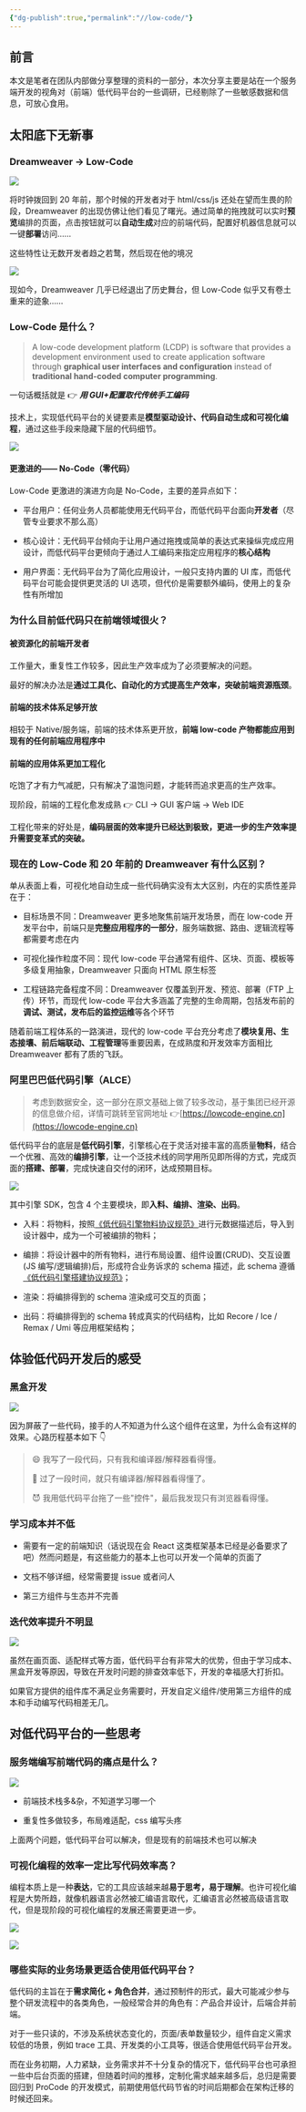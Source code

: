 ```yaml
---
{"dg-publish":true,"permalink":"//low-code/"}
---
```



## 前言

本文是笔者在团队内部做分享整理的资料的一部分，本次分享主要是站在一个服务端开发的视角对（前端）低代码平台的一些调研，已经剔除了一些敏感数据和信息，可放心食用。

## 太阳底下无新事

### Dreamweaver -> Low-Code

![](https://cdn.ytools.xyz/uPic/2QykYFf3348d7c1b6a4f8c942c163864740804~tplv-k3u1fbpfcp-zoom-1.png)

将时钟拨回到 20 年前，那个时候的开发者对于 html/css/js 还处在望而生畏的阶段，Dreamweaver 的出现仿佛让他们看见了曙光。通过简单的拖拽就可以实时**预览**编排的页面，点击按钮就可以**自动生成**对应的前端代码，配置好机器信息就可以一键**部署**访问……

这些特性让无数开发者趋之若鹜，然后现在他的境况

![](https://cdn.ytools.xyz/uPic/a83uHT42e436f7dfcc448c80c643476dc9ac3d~tplv-k3u1fbpfcp-zoom-1.png)

现如今，Dreamweaver 几乎已经退出了历史舞台，但 Low-Code 似乎又有卷土重来的迹象……

### Low-Code 是什么？

> A low-code development platform (LCDP) is software that provides a development environment used to create application software through **graphical user interfaces and configuration** instead of **traditional hand-coded computer programming**.

一句话概括就是 👉 **_用 GUI+配置取代传统手工编码_**

技术上，实现低代码平台的关键要素是**模型驱动设计、代码自动生成和可视化编程**，通过这些手段来隐藏下层的代码细节。

![](https://cdn.ytools.xyz/uPic/4N4HRt28c1ca1aaefc4b4eadc483af59610652~tplv-k3u1fbpfcp-zoom-1.jpeg)

#### 更激进的—— No-Code（零代码）

Low-Code 更激进的演进方向是 No-Code，主要的差异点如下：

- 平台用户：任何业务人员都能使用无代码平台，而低代码平台面向**开发者**（尽管专业要求不那么高）

- 核心设计：无代码平台倾向于让用户通过拖拽或简单的表达式来操纵完成应用设计，而低代码平台更倾向于通过人工编码来指定应用程序的**核心结构**

- 用户界面：无代码平台为了简化应用设计，一般只支持内置的 UI 库，而低代码平台可能会提供更灵活的 UI 选项，但代价是需要额外编码，使用上的复杂性有所增加

### 为什么目前低代码只在前端领域很火？

#### 被资源化的前端开发者

工作量大，重复性工作较多，因此生产效率成为了必须要解决的问题。

最好的解决办法是**通过工具化、自动化的方式提高生产效率，突破前端资源瓶颈**。

#### 前端的技术体系足够开放

相较于 Native/服务端，前端的技术体系更开放，**前端 low-code 产物都能应用到现有的任何前端应用程序中**

#### 前端的应用体系更加工程化

吃饱了才有力气减肥，只有解决了温饱问题，才能转而追求更高的生产效率。

现阶段，前端的工程化愈发成熟 👉 CLI -> GUI 客户端 -> Web IDE

工程化带来的好处是，**编码层面的效率提升已经达到极致，更进一步的生产效率提升需要变革式的突破。**

### 现在的 Low-Code 和 20 年前的 Dreamweaver 有什么区别？

单从表面上看，可视化地自动生成一些代码确实没有太大区别，内在的实质性差异在于：

- 目标场景不同：Dreamweaver 更多地聚焦前端开发场景，而在 low-code 开发平台中，前端只是**完整应用程序的一部分**，服务端数据、路由、逻辑流程等都需要考虑在内

- 可视化操作粒度不同：现代 low-code 平台通常有组件、区块、页面、模板等多级复用抽象，Dreamweaver 只面向 HTML 原生标签

- 工程链路完备程度不同：Dreamweaver 仅覆盖到开发、预览、部署（FTP 上传）环节，而现代 low-code 平台大多涵盖了完整的生命周期，包括发布前的**调试、测试，发布后的监控运维**等各个环节

随着前端工程体系的一路演进，现代的 low-code 平台充分考虑了**模块复用、生态接壤、前后端联动、工程管理**等重要因素，在成熟度和开发效率方面相比 Dreamweaver 都有了质的飞跃。

### 阿里巴巴低代码引擎（ALCE）

> 考虑到数据安全，这一部分在原文基础上做了较多改动，基于集团已经开源的信息做介绍，详情可跳转至官网地址 👉[https://lowcode-engine.cn](https://lowcode-engine.cn)

低代码平台的底层是**低代码引擎**，引擎核心在于灵活对接丰富的高质量**物料**，结合一个优雅、高效的**编排引擎**，让一个泛技术线的同学用所见即所得的方式，完成页面的**搭建、部署**，完成快速自交付的闭环，达成预期目标。

![](https://cdn.ytools.xyz/uPic/QdbVQpef5093b298f24930a6564761b2a83982~tplv-k3u1fbpfcp-zoom-1.png)

其中引擎 SDK，包含 4 个主要模块，即**入料、编排、渲染、出码**。

- 入料：将物料，按照[《低代码引擎物料协议规范》](https://lowcode-engine.cn/material)进行元数据描述后，导入到设计器中，成为一个可被编排的物料；

- 编排：将设计器中的所有物料，进行布局设置、组件设置(CRUD)、交互设置(JS 编写/逻辑编排)后，形成符合业务诉求的 schema 描述，此 schema 遵循 [《低代码引擎搭建协议规范》](https://lowcode-engine.cn/lowcode)；

- 渲染：将编排得到的 schema 渲染成可交互的页面；

- 出码：将编排得到的 schema 转成真实的代码结构，比如 Recore / Ice / Remax / Umi 等应用框架结构；

## 体验低代码开发后的感受

### 黑盒开发

![](https://cdn.ytools.xyz/uPic/7ypCBw870be032e01c47cc92cd5d7690d42e41~tplv-k3u1fbpfcp-zoom-1.jpeg)

因为屏蔽了一些代码，接手的人不知道为什么这个组件在这里，为什么会有这样的效果。心路历程基本如下 👇

> 😄 我写了一段代码，只有我和编译器/解释器看得懂。
>
> 🤔 过了一段时间，就只有编译器/解释器看得懂了。
>
> 😈 我用低代码平台拖了一些"控件"，最后我发现只有浏览器看得懂。

### 学习成本并不低

- 需要有一定的前端知识（话说现在会 React 这类框架基本已经是必备要求了吧）然而问题是，有这些能力的基本上也可以开发一个简单的页面了

- 文档不够详细，经常需要提 issue 或者问人

- 第三方组件与生态并不完善

### 迭代效率提升不明显

![](https://cdn.ytools.xyz/uPic/zI3lXJ8ef80231bf3545639e76d02c12d81706~tplv-k3u1fbpfcp-zoom-1.jpeg)

虽然在画页面、适配样式等方面，低代码平台有非常大的优势，但由于学习成本、黑盒开发等原因，导致在开发时问题的排查效率低下，开发的幸福感大打折扣。

如果官方提供的组件库不满足业务需要时，开发自定义组件/使用第三方组件的成本和手动编写代码相差无几。

## 对低代码平台的一些思考

### 服务端编写前端代码的痛点是什么？

![](https://cdn.ytools.xyz/uPic/eFXodnab3480bf7c9e4e7a8f86ebc7eb41e36f~tplv-k3u1fbpfcp-zoom-1.jpeg)

- 前端技术栈多&杂，不知道学习哪一个

- 重复性多做较多，布局难适配，css 编写头疼

上面两个问题，低代码平台可以解决，但是现有的前端技术也可以解决

### 可视化编程的效率一定比写代码效率高？

编程本质上是一种**表达**，它的工具应该越来越**易于思考，易于理解**。也许可视化编程是大势所趋，就像机器语言必然被汇编语言取代，汇编语言必然被高级语言取代，但是现阶段的可视化编程的发展还需要更进一步。

![](https://cdn.ytools.xyz/uPic/GcIwbYe52bb8cb24eb49bba2a23d7e91d6f484~tplv-k3u1fbpfcp-zoom-1.png)

![](https://cdn.ytools.xyz/uPic/eTmZB6933509d96c77415292e86b984ac707ac~tplv-k3u1fbpfcp-zoom-1.png)

### 哪些实际的业务场景更适合使用低代码平台？

低代码的主旨在于**需求简化 + 角色合并**，通过预制件的形式，最大可能减少参与整个研发流程中的各类角色，一般经常合并的角色有：产品合并设计，后端合并前端。

对于一些只读的，不涉及系统状态变化的，页面/表单数量较少，组件自定义需求较低的场景，例如 trace 工具、开发类的小工具等，很适合使用低代码平台开发。

而在业务初期，人力紧缺，业务需求并不十分复杂的情况下，低代码平台也可承担一些中后台页面的搭建，但随着时间的推移，定制化需求越来越多后，总归是需要回归到 ProCode 的开发模式，前期使用低代码节省的时间后期都会在架构迁移的时候还回来。

